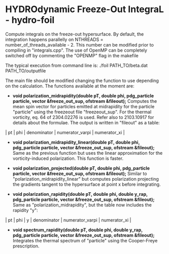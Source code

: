 # HYDROdynamic Freeze-Out IntegraL - hydro-foil
Compute integrals on the freeze-out hypersurface. By default, the integration happens parallelly on NTHREADS = number_of_threads_available - 2. This number can be modified prior to compiling in "integrals.cpp". The use of OpenMP can be completely switched off by commenting the "OPENMP" flag in the makefile

 The typical execution from command line is:
./foil PATH_TO/beta.dat PATH_TO/outputfile

The main file should be modified changing the function to use depending on the calculation. The functions available at the moment are:

* **void polarization_midrapidity(double pT, double phi, pdg_particle particle, vector<element> &freeze_out_sup, ofstream &fileout);** Computes the mean spin vector for particles emitted at midrapidity for the particle "particle" using the freezeout file "freezeout_sup". For the thermal vorticity, eq. 64 of 2304.02276 is used. Refer also to 2103.10917 for details about the formulae.
The output is written in "fileout" as a table:

| pt | phi | denominator | numerator_varpi | numerator_xi |

* **void polarization_midrapidity_linear(double pT, double phi, pdg_particle particle, vector<element> &freeze_out_sup, ofstream &fileout);** Same as the previous function but uses the linear approximation for the vorticity-induced polarization. This function is faster.



* **void polarization_projected(double pT, double phi, pdg_particle particle, vector<element> &freeze_out_sup, ofstream &fileout);** Similar to "polarization_midrapidity_linear" but computes polarization projecting the gradients tangent to the hypersurface at point x before integrating.  

* **void polarization_rapidity(double pT, double phi, double y_rap, pdg_particle particle, vector<element> &freeze_out_sup, ofstream &fileout);** Same as "polarization_midrapidity", but the table now includes the rapidity "y":

| pt | phi | y | denominator | numerator_varpi | numerator_xi |


* **void spectrum_rapidity(double pT, double phi, double y_rap, pdg_particle particle, vector<element> &freeze_out_sup, ofstream &fileout);** Integrates the thermal spectrum of "particle" using the Cooper-Freye prescription.


